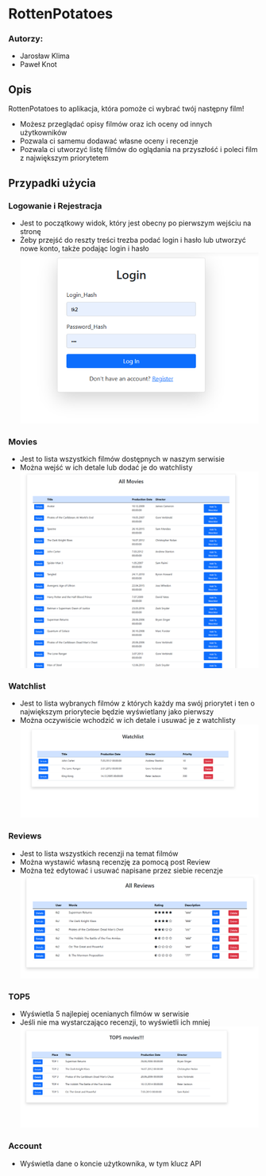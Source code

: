 # RottenPotatoes
### Autorzy:
- Jarosław Klima
- Paweł Knot

## Opis
RottenPotatoes to aplikacja, która pomoże ci wybrać twój następny film! 
- Możesz przeglądać opisy filmów oraz ich oceny od innych użytkowników
- Pozwala ci samemu dodawać własne oceny i recenzje
- Pozwala ci utworzyć listę filmów do oglądania na przyszłość i poleci film z największym priorytetem


## Przypadki użycia

### Logowanie i Rejestracja
- Jest to początkowy widok, który jest obecny po pierwszym wejściu na stronę
- Żeby przejść do reszty treści trezba podać login i hasło lub utworzyć nowe konto, także podając login i hasło
![Logowanie](Login.png)

### Movies
- Jest to lista wszystkich filmów dostępnych w naszym serwisie
- Można wejść w ich detale lub dodać je do watchlisty
![Movies](Movies.png)

### Watchlist
- Jest to lista wybranych filmów z których każdy ma swój priorytet i ten o największym priorytecie będzie wyświetlany jako pierwszy
- Można oczywiście wchodzić w ich detale i usuwać je z watchlisty
![Watchlist](Watchlist.png)

### Reviews
- Jest to lista wszystkich recenzji na temat filmów
- Można wystawić własną recenzję za pomocą post Review
- Można też edytować i usuwać napisane przez siebie recenzje
![Reviews](Reviews.png)

### TOP5 
- Wyświetla 5 najlepiej ocenianych filmów w serwisie
- Jeśli nie ma wystarczająco recenzji, to wyświetli ich mniej
![TOP5](TOP5.png)

### Account
- Wyświetla dane o koncie użytkownika, w tym klucz API